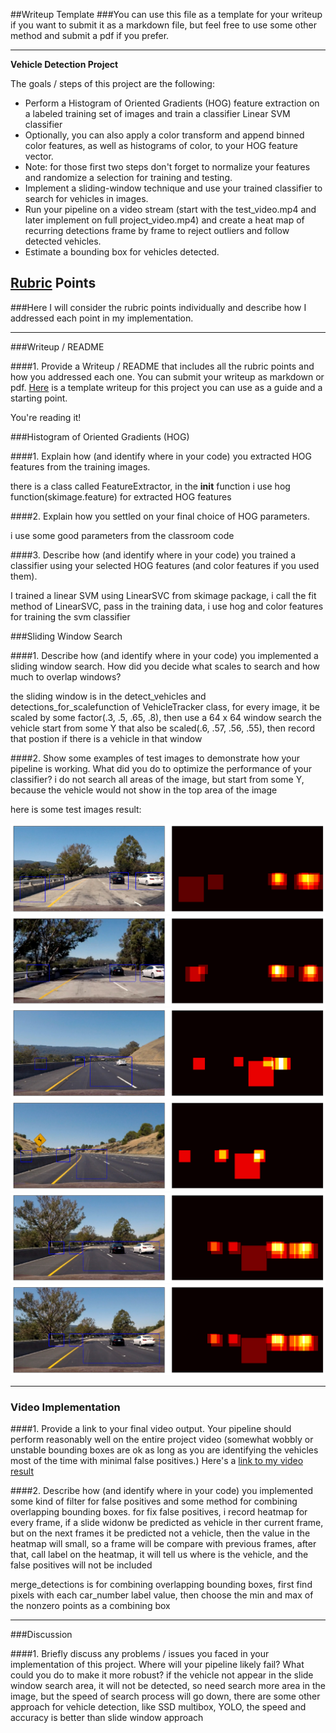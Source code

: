##Writeup Template
###You can use this file as a template for your writeup if you want to submit it as a markdown file, but feel free to use some other method and submit a pdf if you prefer.

---

**Vehicle Detection Project**

The goals / steps of this project are the following:

* Perform a Histogram of Oriented Gradients (HOG) feature extraction on a labeled training set of images and train a classifier Linear SVM classifier
* Optionally, you can also apply a color transform and append binned color features, as well as histograms of color, to your HOG feature vector. 
* Note: for those first two steps don't forget to normalize your features and randomize a selection for training and testing.
* Implement a sliding-window technique and use your trained classifier to search for vehicles in images.
* Run your pipeline on a video stream (start with the test_video.mp4 and later implement on full project_video.mp4) and create a heat map of recurring detections frame by frame to reject outliers and follow detected vehicles.
* Estimate a bounding box for vehicles detected.

[//]: # (Image References)
[image1]: ./output_images/download1.png
[image2]: ./output_images/download2.png
[image3]: ./output_images/download3.png
[image4]: ./output_images/download4.png
[image5]: ./output_images/download5.png
[image6]: ./output_images/download6.png
[image7]: ./examples/output_bboxes.png
[video1]: ./project_video.mp4

## [Rubric](https://review.udacity.com/#!/rubrics/513/view) Points
###Here I will consider the rubric points individually and describe how I addressed each point in my implementation.  

---
###Writeup / README

####1. Provide a Writeup / README that includes all the rubric points and how you addressed each one.  You can submit your writeup as markdown or pdf.  [Here](https://github.com/udacity/CarND-Vehicle-Detection/blob/master/writeup_template.md) is a template writeup for this project you can use as a guide and a starting point.  

You're reading it!

###Histogram of Oriented Gradients (HOG)

####1. Explain how (and identify where in your code) you extracted HOG features from the training images.

there is a class called FeatureExtractor, in the __init__ function i use hog function(skimage.feature) for extracted HOG features

####2. Explain how you settled on your final choice of HOG parameters.

i use some good parameters from the classroom code

####3. Describe how (and identify where in your code) you trained a classifier using your selected HOG features (and color features if you used them).

I trained a linear SVM using LinearSVC from skimage package, i call the fit method of LinearSVC, pass in the training data, i use hog and color features for training the svm classifier

###Sliding Window Search

####1. Describe how (and identify where in your code) you implemented a sliding window search.  How did you decide what scales to search and how much to overlap windows?

the sliding window is in the detect_vehicles and detections_for_scalefunction of VehicleTracker class,
for every image, it be scaled by some factor(.3, .5, .65, .8), then use a 64 x 64 window search the vehicle start from some Y that also be scaled(.6, .57, .56, .55), then record that postion if there is a vehicle in that window

####2. Show some examples of test images to demonstrate how your pipeline is working.  What did you do to optimize the performance of your classifier?
i do not search all areas of the image, but start from some Y, because the  vehicle would not show in the top area of the image

here is some test images result:

![alt text][image1]
![alt text][image2]
![alt text][image3]
![alt text][image4]
![alt text][image5]
![alt text][image5]

---

### Video Implementation

####1. Provide a link to your final video output.  Your pipeline should perform reasonably well on the entire project video (somewhat wobbly or unstable bounding boxes are ok as long as you are identifying the vehicles most of the time with minimal false positives.)
Here's a [link to my video result](./project_video_annotated_vehicles.mp4)


####2. Describe how (and identify where in your code) you implemented some kind of filter for false positives and some method for combining overlapping bounding boxes.
for fix false positives, i record heatmap for every frame, if a slide widonw be predicted as vehicle in ther current frame, but on the next frames it be predicted not a vehicle, then the value in the heatmap will small, so a frame will be compare with previous frames, after that, call label on the heatmap, it will tell us where is the vehicle, and the false positives will not be included


merge_detections is for combining overlapping bounding boxes, first find pixels with each car_number label value, then choose the min and max of the nonzero points as a combining box

---

###Discussion

####1. Briefly discuss any problems / issues you faced in your implementation of this project.  Where will your pipeline likely fail?  What could you do to make it more robust?
if the vehicle not appear in the slide window search area, it will not be detected, so need search more area in the image, but the speed of search process will go down, there are some other approach for vehicle detection, like SSD multibox, YOLO, the speed and accuracy is better than slide window approach
